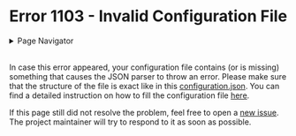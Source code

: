 # Error 1103 - Invalid Configuration File

<details>
<summary>Page Navigator</summary>
<ul style="list-style: '>>>  '"><li><a href="../">Main Page</a></li>
<li><a href="../errors">Error Pages</a></li>
<li><a href="https://github.com/smolinde/iot-dashboard/issues">Other Issues</a></li></ul>
</details><br>

In case this error appeared, your configuration file contains (or is missing) something that causes the JSON parser to throw an error. Please make sure that the structure of the file is exact like in this [configuration.json](../sdcard/configuration.json). You can find a detailed instruction on how to fill the configuration file [here](../pages/user-manual.md#2-dashboard-configuration).

If this page still did not resolve the problem, feel free to open a [new issue](https://github.com/smolinde/iot-dashboard/issues/new?template=BLANK_ISSUE). The project maintainer will try to respond to it as soon as possible.